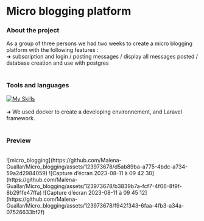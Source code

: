 # Micro blogging platform

### About the project
As a group of three persons we had two weeks to create a micro blogging platform with the following features :
<br>
➜ subscription and login / posting messages / display all messages posted / database creation and use with postgres
<br>
<br>

### Tools and languages

[![My Skills](https://skillicons.dev/icons?i=docker,laravel,php,html,css,postgres,git,github)](https://skillicons.dev)
<br>
<br>
➜ We used docker to create a developing environnement, and Laravel framework.
<br>
<br>

### Preview


<br>
![micro_blogging](https://github.com/Malena-Guallar/Micro_blogging/assets/123973678/d5ab89ba-a775-4bdc-a734-59a2d2984059)
![Capture d’écran 2023-08-11 à 09 42 30](https://github.com/Malena-Guallar/Micro_blogging/assets/123973678/b3839b7a-fcf7-4f06-8f9f-8b291fe47ffa)
![Capture d’écran 2023-08-11 à 09 45 12](https://github.com/Malena-Guallar/Micro_blogging/assets/123973678/f942f343-6faa-4fb3-a34a-07526633bf2f)


<br>

